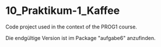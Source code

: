 # 10_Praktikum-1_Kaffee
Code project used in the context of the PROG1 course.

Die endgültige Version ist im Package "aufgabe6" anzufinden.
